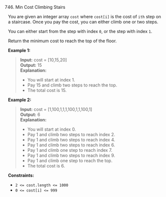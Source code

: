 746. Min Cost Climbing Stairs

You are given an integer array `cost` where `cost[i]` is the cost of `ith` step on a staircase. Once you pay the cost, you can either climb one or two steps.

You can either start from the step with index `0`, or the step with index `1`.

Return the minimum cost to reach the top of the floor.

**Example 1:**
> **Input:** cost = [10,15,20]<br>
> **Output:** 15<br>
> **Explanation:**
> - You will start at index 1.
> - Pay 15 and climb two steps to reach the top.
> - The total cost is 15.

**Example 2:**
> **Input:** cost = [1,100,1,1,1,100,1,1,100,1]<br>
> **Output:** 6<br>
> **Explanation:**
> - You will start at index 0.
> - Pay 1 and climb two steps to reach index 2.
> - Pay 1 and climb two steps to reach index 4.
> - Pay 1 and climb two steps to reach index 6.
> - Pay 1 and climb one step to reach index 7.
> - Pay 1 and climb two steps to reach index 9.
> - Pay 1 and climb one step to reach the top.
> - The total cost is 6.

**Constraints:**
- `2 <= cost.length <= 1000`
- `0 <= cost[i] <= 999`

